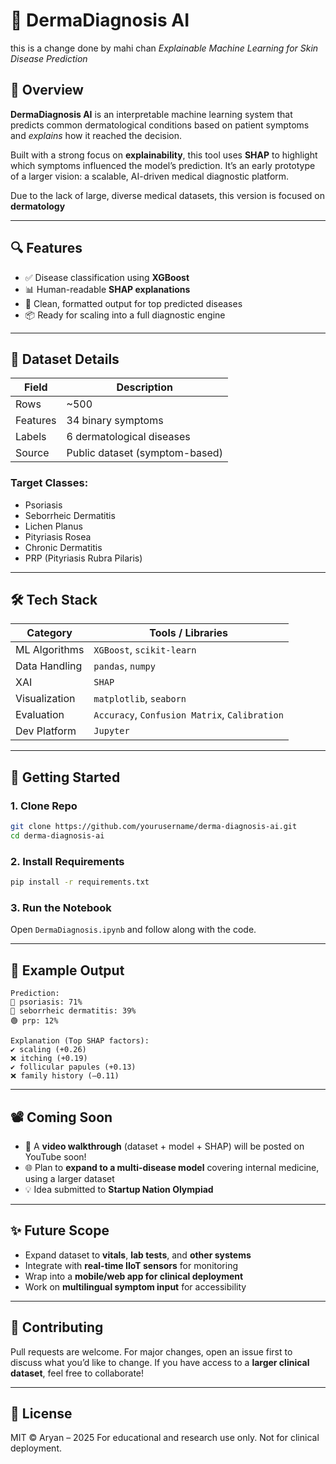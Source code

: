 # 🧠 DermaDiagnosis AI
this is a change done by mahi chan 
 *Explainable Machine Learning for Skin Disease Prediction*


## 📌 Overview

**DermaDiagnosis AI** is an interpretable machine learning system that predicts common dermatological conditions based on patient symptoms  and *explains* how it reached the decision.

Built with a strong focus on **explainability**, this tool uses **SHAP** to highlight which symptoms influenced the model’s prediction. It’s an early prototype of a larger vision: a scalable, AI-driven medical diagnostic platform.


Due to the lack of large, diverse medical datasets, this version is focused on **dermatology**

---

## 🔍 Features

* ✅ Disease classification using **XGBoost**
* 📊 Human-readable **SHAP explanations**
* 💬 Clean, formatted output for top predicted diseases
* 📦 Ready for scaling into a full diagnostic engine

---

## 📂 Dataset Details

| Field    | Description                    |
| -------- | ------------------------------ |
| Rows     | \~500                          |
| Features | 34 binary symptoms             |
| Labels   | 6 dermatological diseases      |
| Source   | Public dataset (symptom-based) |

### Target Classes:

* Psoriasis
* Seborrheic Dermatitis
* Lichen Planus
* Pityriasis Rosea
* Chronic Dermatitis
* PRP (Pityriasis Rubra Pilaris)

---

## 🛠 Tech Stack

| Category      | Tools / Libraries                       |
| ------------- | --------------------------------------- |
| ML Algorithms | `XGBoost`, `scikit-learn`               |
| Data Handling | `pandas`, `numpy`                       |
| XAI           | `SHAP`                                  |
| Visualization | `matplotlib`, `seaborn`                 |
| Evaluation    | `Accuracy`, `Confusion Matrix`, `Calibration` |
| Dev Platform  | `Jupyter`           |

---

## 🚀 Getting Started

### 1. Clone Repo

```bash
git clone https://github.com/yourusername/derma-diagnosis-ai.git
cd derma-diagnosis-ai
```

### 2. Install Requirements

```bash
pip install -r requirements.txt
```

### 3. Run the Notebook

Open `DermaDiagnosis.ipynb` and follow along with the code.

---

## 🧪 Example Output

```
Prediction:
🧪 psoriasis: 71%
🧪 seborrheic dermatitis: 39%
🟢 prp: 12%

Explanation (Top SHAP factors):
✔️ scaling (+0.26)
❌ itching (+0.19)
✔️ follicular papules (+0.13)
❌ family history (–0.11)
```

---

## 📽️ Coming Soon

* 🎥 A **video walkthrough** (dataset + model + SHAP) will be posted on YouTube soon!
* 🌐 Plan to **expand to a multi-disease model** covering internal medicine, using a larger dataset
* 💡 Idea submitted to **Startup Nation Olympiad**

---

## ✨ Future Scope

* Expand dataset to **vitals**, **lab tests**, and **other systems**
* Integrate with **real-time IIoT sensors** for monitoring
* Wrap into a **mobile/web app for clinical deployment**
* Work on **multilingual symptom input** for accessibility

---

## 🤝 Contributing

Pull requests are welcome. For major changes, open an issue first to discuss what you’d like to change.
If you have access to a **larger clinical dataset**, feel free to collaborate!

---

## 📜 License

MIT © Aryan – 2025
For educational and research use only. Not for clinical deployment.


